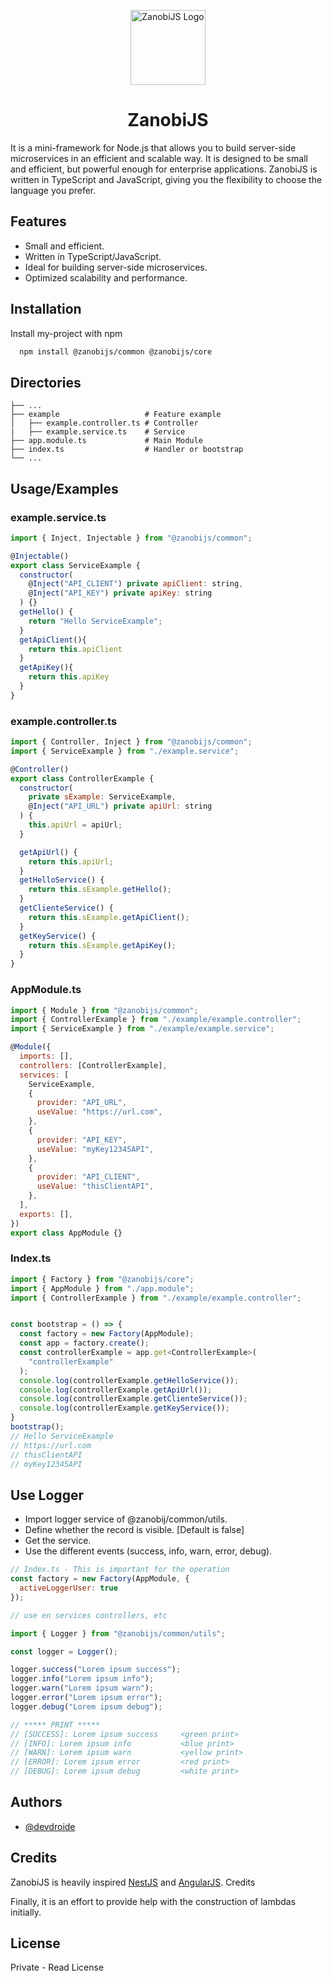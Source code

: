 <p align="center">
  <a href="https://zanobijs.vercel.app/" target="blank"><img src="https://zanobijs.vercel.app/_astro/ZanobiHero.__7I9OCQ_ZkaY1J.webp" width="120" alt="ZanobiJS Logo" /></a>
</p>

<H1 align="center">ZanobiJS</H1>

It is a mini-framework for Node.js that allows you to build server-side microservices in an efficient and scalable way. It is designed to be small and efficient, but powerful enough for enterprise applications. ZanobiJS is written in TypeScript and JavaScript, giving you the flexibility to choose the language you prefer.
## Features

- Small and efficient.
- Written in TypeScript/JavaScript.
- Ideal for building server-side microservices.
- Optimized scalability and performance.


## Installation

Install my-project with npm

```bash
  npm install @zanobijs/common @zanobijs/core
```
    
## Directories

    ├── ...
    ├── example                   # Feature example
    │   ├── example.controller.ts # Controller
    |   ├── example.service.ts    # Service
    ├── app.module.ts             # Main Module
    ├── index.ts                  # Handler or bootstrap
    └── ...
## Usage/Examples

### example.service.ts

```javascript
import { Inject, Injectable } from "@zanobijs/common";

@Injectable()
export class ServiceExample {
  constructor(
    @Inject("API_CLIENT") private apiClient: string,
    @Inject("API_KEY") private apiKey: string
  ) {}
  getHello() {
    return "Hello ServiceExample";
  }
  getApiClient(){
    return this.apiClient
  }
  getApiKey(){
    return this.apiKey
  }
}

```
### example.controller.ts

```javascript
import { Controller, Inject } from "@zanobijs/common";
import { ServiceExample } from "./example.service";

@Controller()
export class ControllerExample {
  constructor(
    private sExample: ServiceExample,
    @Inject("API_URL") private apiUrl: string
  ) {
    this.apiUrl = apiUrl;
  }

  getApiUrl() {
    return this.apiUrl;
  }
  getHelloService() {
    return this.sExample.getHello();
  }
  getClienteService() {
    return this.sExample.getApiClient();
  }
  getKeyService() {
    return this.sExample.getApiKey();
  }
}
```
### AppModule.ts

```javascript
import { Module } from "@zanobijs/common";
import { ControllerExample } from "./example/example.controller";
import { ServiceExample } from "./example/example.service";

@Module({
  imports: [],
  controllers: [ControllerExample],
  services: [
    ServiceExample,
    {
      provider: "API_URL",
      useValue: "https://url.com",
    },
    {
      provider: "API_KEY",
      useValue: "myKey12345API",
    },
    {
      provider: "API_CLIENT",
      useValue: "thisClientAPI",
    },
  ],
  exports: [],
})
export class AppModule {}

```

### Index.ts

```javascript
import { Factory } from "@zanobijs/core";
import { AppModule } from "./app.module";
import { ControllerExample } from "./example/example.controller";


const bootstrap = () => {
  const factory = new Factory(AppModule);
  const app = factory.create();
  const controllerExample = app.get<ControllerExample>(
    "controllerExample"
  );
  console.log(controllerExample.getHelloService());
  console.log(controllerExample.getApiUrl());
  console.log(controllerExample.getClienteService());
  console.log(controllerExample.getKeyService());
}
bootstrap();
// Hello ServiceExample
// https://url.com
// thisClientAPI
// myKey12345API
```
## Use Logger

- Import logger service of @zanobij/common/utils.
- Define whether the record is visible. [Default is false]
- Get the service.
- Use the different events (success, info, warn, error, debug).

```javascript
// Index.ts - This is important for the operation
const factory = new Factory(AppModule, {
  activeLoggerUser: true
});

// use en services controllers, etc

import { Logger } from "@zanobijs/common/utils";

const logger = Logger();

logger.success("Lorem ipsum success");
logger.info("Lorem ipsum info");
logger.warn("Lorem ipsum warn");
logger.error("Lorem ipsum error");
logger.debug("Lorem ipsum debug");

// ***** PRINT *****
// [SUCCESS]: Lorem ipsum success     <green print>
// [INFO]: Lorem ipsum info           <blue print>
// [WARN]: Lorem ipsum warn           <yellow print>
// [ERROR]: Lorem ipsum error         <red print>
// [DEBUG]: Lorem ipsum debug         <white print>

```
## Authors

- [@devdroide](https://www.github.com/devdroide)


## Credits

ZanobiJS is heavily inspired [NestJS](https://nestjs.com/) and [AngularJS](https://angularjs.org/). Credits

Finally, it is an effort to provide help with the construction of lambdas initially.
## License

Private - Read License
